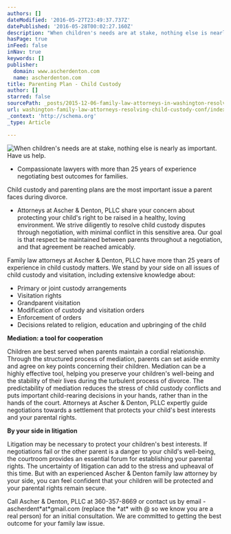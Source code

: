 ```yaml
---
authors: []
dateModified: '2016-05-27T23:49:37.737Z'
datePublished: '2016-05-28T00:02:27.160Z'
description: "When children's needs are at stake, nothing else is nearly as important. Have us help."
hasPage: true
inFeed: false
inNav: true
keywords: []
publisher:
  domain: www.ascherdenton.com
  name: ascherdenton.com
title: Parenting Plan - Child Custody
author: []
starred: false
sourcePath: _posts/2015-12-06-family-law-attorneys-in-washington-resolve-child-custody-con.md
url: washington-family-law-attorneys-resolving-child-custody-conf/index.html
_context: 'http://schema.org'
_type: Article

---
```

![When children's needs are at stake, nothing else is nearly as important. Have us help.](https://the-grid-user-content.s3-us-west-2.amazonaws.com/906d05e2-8a18-448c-8233-8eb135839ba9.jpg)

* Compassionate lawyers with more than 25 years of experience negotiating best outcomes for families.

Child custody and parenting plans are the most important issue a parent faces during divorce.

* Attorneys at Ascher & Denton, PLLC share your concern about protecting your child's right to be raised in a healthy, loving environment. We strive diligently to resolve child custody disputes through negotiation, with minimal conflict in this sensitive area. Our goal is that respect be maintained between parents throughout a negotiation, and that agreement be reached amicably.

Family law attorneys at Ascher & Denton, PLLC have more than 25 years of experience in child custody matters. We stand by your side on all issues of child custody and visitation, including extensive knowledge about:

* Primary or joint custody arrangements
* Visitation rights
* Grandparent visitation
* Modification of custody and visitation orders
* Enforcement of orders
* Decisions related to religion, education and upbringing of the child

**Mediation: a tool for cooperation**

Children are best served when parents maintain a cordial relationship. Through the structured process of mediation, parents can set aside enmity and agree on key points concerning their children. Mediation can be a highly effective tool, helping you preserve your children's well-being and the stability of their lives during the turbulent process of divorce. The predictability of mediation reduces the stress of child custody conflicts and puts important child-rearing decisions in your hands, rather than in the hands of the court. Attorneys at Ascher & Denton, PLLC expertly guide negotiations towards a settlement that protects your child's best interests and your parental rights.

**By your side in litigation**

Litigation may be necessary to protect your children's best interests. If negotiations fail or the other parent is a danger to your child's well-being, the courtroom provides an essential forum for establishing your parental rights. The uncertainty of litigation can add to the stress and upheaval of this time. But with an experienced Ascher & Denton family law attorney by your side, you can feel confident that your children will be protected and your parental rights remain secure.

Call Ascher & Denton, PLLC at 360-357-8669 or contact us by email -ascherdent\*at\*gmail.com (replace the \*at\* with @ so we know you are a real person) for an initial consultation. We are committed to getting the best outcome for your family law issue.